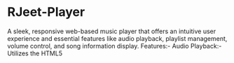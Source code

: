 # RJeet-Player
A sleek, responsive web-based music player that offers an intuitive user experience and essential features like audio playback, playlist management, volume control, and song information display.
 Features:-
 Audio Playback:-
Utilizes the HTML5 <audio> element to provide smooth and reliable playback of audio files.
 Controls:-
Includes essential playback controls:
Play / Pause
Seek through the song via a progress bar
Volume adjustment slider
 Playlist Management:-
Support for both static playlists and dynamic addition/removal of songs
Easy navigation through a list of available tracks
Song Information Display:-
View current song’s title, artist, and album info
Dynamically updates as songs change
 Responsive Design:-
Fully responsive layout
Optimized for desktops, tablets, and mobile devices

